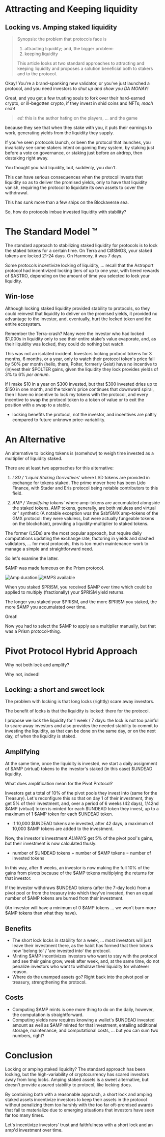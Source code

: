 # Attracting and Keeping liquidity

## Locking vs. Amping staked liquidity

<blockquote>
Synopsis: the problem that protocols face is

1. attracting liquidity; and, the bigger problem:
2. keeping liquidity

This article looks at two standard approaches to attracting and keeping 
liquidity and proposes a solution beneficial both to stakers and to the
protocol.
</blockquote>

Okay! You're a brand-spanking new validator, or you've just launched a protocol,
and you need investors to *shut up and show you DA MONAY!*

Great, and you get a few trusting souls to fork over their hard-earned crypto,
or ill-begotten crypto, if they invest in shid coins and NFTs; *mach nicht*

> *ed:* this is the author hating on the players, ... and the game

because they see that when they stake with you, it puts their earnings to work,
generating yields from the liquidity they supply.

If you've seen protocols launch, or been the protocol that launches, you 
invariably see some stakers intent on gaming they system, by staking just
before a vote on governance, or staking just before an airdrop, then destaking
right away.

You thought you had liquidity, but, suddenly, you don't.

This can have serious consequences when the protocol invests that liquidity
so as to deliver the promised yields, only to have that liquidity vanish, 
requiring the protocol to liquidate its own assets to cover the withdrawal.

This has sunk more than a few ships on the Blockaverse sea.

So, how do protocols imbue invested liquidity with stability?

# The Standard Model &trade;

The standard approach to stabilizing staked liquidity for protocols is to
lock the staked tokens for a certain time. On Terra and CØSMOS, your staked 
tokens are locked 21-24 days. On Harmony, it was 7 days.

Some protocols incentivize locking of liquidity, ... recall that the Astroport
protocol had incentivized locking tiers of up to one year, with tiered rewards
of $ASTRO, depending on the amount of time you selected to lock your liquidity.

## Win-lose

Although locking staked liquidity provided stability to protocols, so they 
could reinvest that liquidity to deliver on the promised yields, it provided
no advantage to the investor, and, eventually, hurt the locked token and the
entire ecosystem.

Remember the Terra-crash? Many were the investor who had locked $1,000s in
liquidity only to see their entire stake's value evaporate, and, as their
liquidity was locked, they could do nothing but watch.

This was not an isolated incident. Investors locking protocol tokens for
3 months, 6 months, or a year, only to watch their protocol token's price fall 
by 50% per month (hello, there, Polter, formerly Geist) have no incentive to 
(in)vest their $POLTER gains, given the liquidity they lock provides yields of
3% to 6% *per annum*.

If I make $10 in a year on $300 invested, but that $300 invested dries up to
$150 in one month, and the token's price continues that downward spiral, then
I have no incentive to lock my tokens with the protocol, and every incentive
to swap the protocol token to a token of value or to exit the position with a 
swap to a stable.

* locking benefits the protocol, not the investor, and incentives are paltry
compared to future unknown price-variability.

# An Alternative

An alternative to locking tokens is (somehow) to weigh time invested as a
multiplier of liquidity staked.

There are at least two approaches for this alternative:

1. *LSD / 'Liquid Staking Derivatives'* where LSD tokens are provided in
exchange for tokens staked. The prime mover here has been Lido Finance, with
Stader and Eris protocol being notable contributors to this field.

2. *AMP / 'Amplifying tokens'* where amp-tokens are accumulated alongside
the staked tokens. AMP tokens, generally, are both valuless and virtual or '
synthetic (A notable exception *was* the $sbfGMX amp-tokens of the GMX protocol:
they were valuless, but were actually fungeable tokens on the blockchain),
providing a liquidity-multiplier to staked tokens.

The former (LSDs) are the most popular approach, but require daily computations
updating the exchange rate, factoring in yields and slashed validators, ...
for most protocols, this is too much maintenance-work to manage a simple
and straightforward need.

So let's examine the latter.

$AMP was made fameous on the Prism protocol. 

![Amp duration](imgs/staking/01a-amp-vault.png)
![AMPS available](imgs/staking/01b-amps-available.png)

When you staked $PRISM, you 
received $AMP over time which could be applied to multiply (fractionally) your 
$PRISM yield returns.

The longer you staked your $PRISM, and the more $PRISM you staked, the more
$AMP you accumulated over time.

Great!

Now you had to select the $AMP to apply as a multiplier manually, but that
was a Prism protocol-thing.

# Pivot Protocol Hybrid Approach

Why not both lock and amplify?

Why not, indeed!

## Locking: a short and sweet lock

The problem with locking is that long locks (rightly) scare away investors.

The benefit of locks is that the liquidity is locked: there for the protocol.

I propose we lock the liquidity for 1 week / 7 days: the lock is not too
painful to scare away investors and also provides the needed stability
to commit to investing the liquidity, as that can be done on the same day, or
on the next day, of when the liquidity is staked.

## Amplifying

At the same time, once the liquidity is invested, we start a daily assignment
of $AMP (virtual) tokens to the investor's staked (in this case) $UNDEAD
liquidity.

What does amplification mean for the Pivot Protocol?

Investors get a total of 10% of the pivot pools they invest into (same for
the Treasury). Let's reconfigure this so that on day 1 of their investment,
they get 5% of their investment, and, over a period of 6 weeks (42 days),
1/42nd $AMP (virtual) token is minted for each $UNDEAD token they invest, up
to a maximum of 1 $AMP token for each $UNDEAD token.

* If 10,000 $UNDEAD tokens are invested, after 42 days, a maximum of 10,000 $AMP
tokens are added to the investment.

Now, the investor's investment *ALWAYS* get 5% of the pivot pool's gains, but
their investment is now calculated thusly:

* number of $UNDEAD tokens + number of $AMP tokens = number of invested tokens

In this way, after 6 weeks, an investor is now making the full 10% of the gains
from pivots because of the $AMP tokens multiplying the returns for that 
investor.

If the investor withdraws $UNDEAD tokens (after the 7-day lock) from a pivot 
pool or from the treasury into which they've invested, then an
equal number of $AMP tokens are burned from their investment.

(An investor will have a minimum of 0 $AMP tokens ... we won't burn more
$AMP tokens than what they have).

## Benefits

* The short lock locks in stability for a week, ... most investors will just
leave their investment there, as the habit has formed that their tokens now
'belong to' / 'are invested into' the protocol.
* Minting $AMP incentivizes investors who want to stay with the protocol and
see their gains grow, week after week, and, at the same time, do not penalize
investors who want to withdraw their liquidity for whatever reason.
* Where do the unamped assets go? Right back into the pivot pool or treasury,
strengthening the protocol.

## Costs

* Computing $AMP mints is one more thing to do on the daily, however, the
computation is straightforward.
* Computing yields now requires knowing a wallet's $UNDEAD invested amount as 
well as $AMP minted for that investment, entailing additional storage, 
maintenance, and computational costs, ... but you can sum two numbers, right?

# Conclusion

Locking or amping staked liquidity? The standard approach has been locking,
but the high-variability of cryptocurrency has scared investors away from
long locks. Amping staked assets is a sweet alternative, but doesn't provide
assured stability to protocol, like locking does.

By combining both with a reasonable approach, a short lock and amping staked
assets incentivize investors to keep their assets in the protocol without
penalizing them too harshly with the too far oft-promised awards that fail
to materialize due to emerging situations that investors have seen far too
many times.

Let's incentivize investors' trust and faithfulness with a short lock and an
amp'd investment over time.

